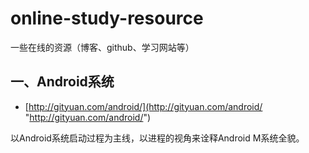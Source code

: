 # online-study-resource
一些在线的资源（博客、github、学习网站等）
## 一、Android系统


- [http://gityuan.com/android/](http://gityuan.com/android/ 
"http://gityuan.com/android/")

以Android系统启动过程为主线，以进程的视角来诠释Android M系统全貌。
